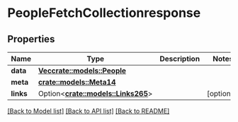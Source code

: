 # PeopleFetchCollectionresponse

## Properties

Name | Type | Description | Notes
------------ | ------------- | ------------- | -------------
**data** | [**Vec<crate::models::People>**](people.md) |  | 
**meta** | [**crate::models::Meta14**](meta14.md) |  | 
**links** | Option<[**crate::models::Links265**](links265.md)> |  | [optional]

[[Back to Model list]](../README.md#documentation-for-models) [[Back to API list]](../README.md#documentation-for-api-endpoints) [[Back to README]](../README.md)


